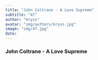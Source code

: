 ```yaml
---
title: "John Coltrane - A Love Supreme"
subtitle: "47"
author: "kryss"
avatar: "img/authors/kryss.jpg"
image: "img/47.jpg"
date:
---
```


### John Coltrane - A Love Supreme
